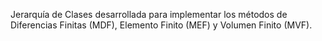 Jerarquía de Clases desarrollada para implementar los métodos de Diferencias Finitas (MDF), Elemento Finito (MEF) y Volumen Finito (MVF). 


